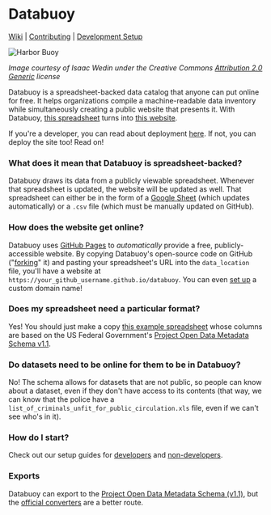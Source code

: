 # Databuoy

[Wiki](https://github.com/sunlightlabs/databuoy/wiki) | [Contributing](https://github.com/sunlightlabs/databuoy/blob/gh-pages/CONTRIBUTING.md) | [Development Setup](https://github.com/sunlightlabs/databuoy/blob/gh-pages/SETUP.md) 

![Harbor Buoy](https://farm4.staticflickr.com/3532/3832384357_bb2e224f77_z.jpg)

_Image courtesy of Isaac Wedin under the Creative Commons [Attribution 2.0 Generic](https://creativecommons.org/licenses/by/2.0/) license_

Databuoy is a spreadsheet-backed data catalog that anyone can put online for free. It helps organizations compile a machine-readable data inventory while simultaneously creating a public website that presents it.  With Databuoy, [this spreadsheet](https://docs.google.com/spreadsheets/d/16bk6mScsXWpd-KX80Jn2Qzj1q_vyeFfCQBeWMdBi2nE/edit#gid=0) turns into [this website](http://sunlightlabs.github.io/databuoy/).

If you're a developer, you can read about deployment [here](https://github.com/sunlightlabs/databuoy/wiki/Setup-(for-developers)). If not, you can deploy the site too! Read on!

### What does it mean that Databuoy is spreadsheet-backed?

Databuoy draws its data from a publicly viewable spreadsheet. Whenever that spreadsheet is updated, the website will be updated as well. That spreadsheet can either be in the form of a [Google Sheet](https://www.google.com/sheets/about/) (which updates automatically) or a `.csv` file (which must be manually updated on GitHub). 

### How does the website get online?

Databuoy uses [GitHub Pages](https://pages.github.com/) to _automatically_ provide a free, publicly-accessible website. By copying Databuoy's open-source code on GitHub ("[forking](https://help.github.com/articles/fork-a-repo/)" it) and pasting your spreadsheet's URL into the `data_location` file, you'll have a website at `https://your_github_username.github.io/databuoy`. You can even [set up](https://help.github.com/articles/setting-up-a-custom-domain-with-github-pages/) a custom domain name!

### Does my spreadsheet need a particular format?

Yes! You should just make a copy [this example spreadsheet](https://docs.google.com/spreadsheets/d/16bk6mScsXWpd-KX80Jn2Qzj1q_vyeFfCQBeWMdBi2nE/edit#gid=0) whose columns are based on the US Federal Government's [Project Open Data Metadata Schema v1.1](https://project-open-data.cio.gov/v1.1/schema).

### Do datasets need to be online for them to be in Databuoy?

No! The schema allows for datasets that are not public, so people can know about a dataset, even if they don't have access to its contents (that way, we can know that the police have a `list_of_criminals_unfit_for_public_circulation.xls` file, even if we can't see who's in it).

### How do I start?

Check out our setup guides for [developers](https://github.com/sunlightlabs/databuoy/wiki/Setup-(for-developers)) and [non-developers](https://github.com/sunlightlabs/databuoy/wiki/Setting-up-a-catalog-with-Databuoy-and-Google-Sheets).

### Exports

Databuoy can export to the [Project Open Data Metadata Schema (v1.1)](https://project-open-data.cio.gov/v1.1/schema/), but the [official converters](http://labs.data.gov/dashboard/datagov/csv_to_json) are a better route.

